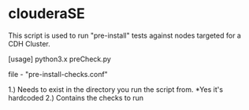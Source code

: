 clouderaSE
==========

This script is used to run "pre-install" tests against nodes targeted for a CDH Cluster.

 
[usage] python3.x preCheck.py

file - "pre-install-checks.conf" 

1.) Needs to exist in the directory you run the script from.  *Yes it's hardcoded
2.) Contains the checks to run



